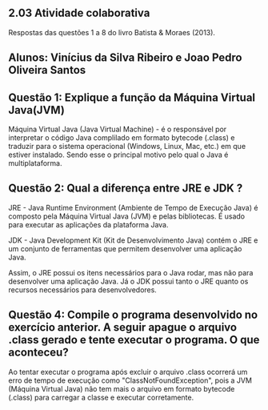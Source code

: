 ## 2.03 Atividade colaborativa
Respostas das questões 1 a 8 do livro Batista & Moraes (2013).

## Alunos: Vinícius da Silva Ribeiro e Joao Pedro Oliveira Santos

## Questão 1: Explique a função da Máquina Virtual Java(JVM)

Máquina Virtual Java (Java Virtual Machine) - é o responsável por interpretar o código Java complilado em formato bytecode (.class) e traduzir para o sistema operacional (Windows, Linux, Mac, etc.) em que estiver instalado. Sendo esse o principal motivo pelo qual o Java é multiplataforma.

## Questão 2: Qual a diferença entre JRE e JDK ?

JRE - Java Runtime Environment (Ambiente de Tempo de Execução Java) é composto pela Máquina Virtual Java (JVM) e pelas bibliotecas. É usado para executar as aplicações da plataforma Java.

JDK - Java Development Kit (Kit de Desenvolvimento Java) contém o JRE e um conjunto de ferramentas que permitem desenvolver uma aplicação Java.

Assim, o JRE possui os itens necessários para o Java rodar, mas não para desenvolver uma aplicação Java. Já o JDK possui tanto o JRE quanto os recursos necessários para desenvolvedores.

## Questão 4: Compile o programa desenvolvido no exercício anterior. A seguir apague o arquivo .class gerado e tente executar o programa. O que aconteceu?

Ao tentar executar o programa após excluir o arquivo .class ocorrerá um erro de tempo de execução como "ClassNotFoundException", pois a JVM (Máquina Virtual Java) não tem mais o arquivo em formato bytecode (.class) para carregar a classe e executar corretamente.
